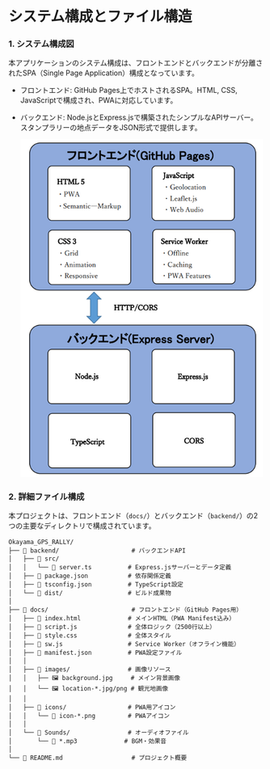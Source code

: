 # システム構成とファイル構造

### 1. システム構成図
本アプリケーションのシステム構成は、フロントエンドとバックエンドが分離されたSPA（Single Page Application）構成となっています。
- フロントエンド: GitHub Pages上でホストされるSPA。HTML, CSS, JavaScriptで構成され、PWAに対応しています。

- バックエンド: Node.jsとExpress.jsで構築されたシンプルなAPIサーバー。スタンプラリーの地点データをJSON形式で提供します。

    ![代替テキスト](./docs/images/システム構成図.png)

### 2. 詳細ファイル構成
本プロジェクトは、フロントエンド（`docs/`）とバックエンド（`backend/`）の2つの主要なディレクトリで構成されています。

```
Okayama_GPS_RALLY/
├── 📁 backend/                    # バックエンドAPI
│   ├── 📁 src/
│   │   └── 📄 server.ts          # Express.jsサーバーとデータ定義
│   ├── 📄 package.json           # 依存関係定義
│   ├── 📄 tsconfig.json          # TypeScript設定
│   └── 📁 dist/                  # ビルド成果物
│
├── 📁 docs/                       # フロントエンド（GitHub Pages用）
│   ├── 📄 index.html             # メインHTML（PWA Manifest込み）
│   ├── 📄 script.js              # 全体ロジック（2500行以上）
│   ├── 📄 style.css              # 全体スタイル
│   ├── 📄 sw.js                  # Service Worker（オフライン機能）
│   ├── 📄 manifest.json          # PWA設定ファイル
│   │
│   ├── 📁 images/                # 画像リソース
│   │   ├── 🖼️ background.jpg     # メイン背景画像
│   │   └── 🖼️ location-*.jpg/png # 観光地画像
│   │
│   ├── 📁 icons/                 # PWA用アイコン
│   │   └── 🎯 icon-*.png         # PWAアイコン
│   │
│   └── 📁 Sounds/                # オーディオファイル
│       └── 🎵 *.mp3             # BGM・効果音
│
└── 📄 README.md                   # プロジェクト概要
```